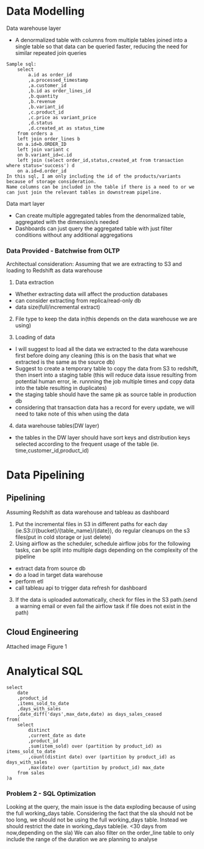 # Data Modelling

Data warehouse layer
- A denormalized table with columns from multiple tables joined into a single table so that data can be queried faster, reducing the need for similar repeated join queries
```
Sample sql:
    select
        a.id as order_id
        ,a.processed_timestamp
        ,a.customer_id
        ,b.id as order_lines_id
        ,b.quantity
        ,b.revenue
        ,b.variant_id
        ,c.product_id
        ,c.price as variant_price
        ,d.status
        ,d.created_at as status_time
    from orders a
    left join order_lines b
    on a.id=b.ORDER_ID
    left join variant c
    on b.variant_id=c.id
    left join (select order_id,status,created_at from transaction where status='success') d
    on a.id=d.order_id
In this sql, I am only including the id of the products/variants because of storage consideration.
Name columns can be included in the table if there is a need to or we can just join the relevant tables in downstream pipeline.
```

Data mart layer
- Can create multiple aggregated tables from the denormalized table, aggregated with the dimension/s needed
- Dashboards can just query the aggregated table with just filter conditions without any additional aggregations

### Data Provided - Batchwise from OLTP

Architectual consideration:
Assuming that we are extracting to S3 and loading to Redshift as data warehouse

1) Data extraction
- Whether extracting data will affect the production databases
- can consider extracting from replica/read-only db
- data size(full/incremental extract)

2) File type to keep the data in(this depends on the data warehouse we are using)

3) Loading of data
- I will suggest to load all the data we extracted to the data warehouse first before doing any cleaning
(this is on the basis that what we extracted is the same as the source db)
- Suggest to create a temporary table to copy the data from S3 to redshift, then insert into a staging table
(this will reduce data issue resulting from potential human error, ie. runnning the job multiple times and copy data into the table resulting in duplicates)
- the staging table should have the same pk as source table in production db
- considering that transaction data has a record for every update, we will need to take note of this when using the data

4) data warehouse tables(DW layer)
- the tables in the DW layer should have sort keys and distribution keys selected according to the frequent usage of the table
(ie. time,customer_id,product_id)

# Data Pipelining

## Pipelining

Assuming Redshift as data warehouse and tableau as dashboard

1) Put the incremental files in S3 in different paths for each day (ie.S3://{bucket}/{table_name}/{date}), do regular cleanups on the s3 files(put in cold storage or just delete)
2) Using airflow as the scheduler, schedule airflow jobs for the following tasks, can be split into multiple dags depending on the complexity of the pipeline
- extract data from source db
- do a load in target data warehouse
- perform etl
- call tableau api to trigger data refresh for dashboard
3) If the data is uploaded automatically, check for files in the S3 path.(send a warning email or even fail the airflow task if file does not exist in the path)

## Cloud Engineering

Attached image Figure 1

# Analytical SQL
```
select
    date
    ,product_id
    ,items_sold_to_date
    ,days_with_sales
    ,date_diff('days',max_date,date) as days_sales_ceased
from(
    select
        distinct
        ,current_date as date
        ,product_id
        ,sum(item_sold) over (partition by product_id) as items_sold_to_date
        ,count(distint date) over (partition by product_id) as days_with_sales
        ,max(date) over (partition by product_id) max_date
    from sales
)a
```

### Problem 2 - SQL Optimization

Looking at the query, the main issue is the data exploding because of using the full working_days table.
Considering the fact that the sla should not be too long, we should not be using the full working_days table.
Instead we should restrict the date in working_days table(ie. <30 days from now,depending on the sla)
We can also filter on the order_line table to only include the range of the duration we are planning to analyse
